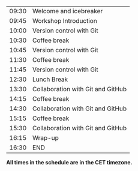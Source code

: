 <div class="row">
  <div class="col-md-6">
    <table class="table table-striped">
      <tr> <td>09:30</td>  <td>Welcome and icebreaker </td> </tr>
      <tr> <td>09:45</td>  <td>Workshop Introduction</td> </tr>
      <tr> <td>10:00</td>  <td>Version control with Git </td> </tr>
      <tr> <td>10:30</td>  <td>Coffee break</td> </tr>
      <tr> <td>10:45</td>  <td>Version control with Git </td> </tr>
      <tr> <td>11:30</td>  <td>Coffee break</td> </tr>
      <tr> <td>11:45</td>  <td>Version control with Git </td> </tr>
      <tr> <td>12:30</td>  <td>Lunch Break</td> </tr>
      <tr> <td>13:30</td>  <td>Collaboration with Git and GitHub</td> </tr>
      <tr> <td>14:15</td>  <td>Coffee break</td> </tr>
      <tr> <td>14:30</td>  <td>Collaboration with Git and GitHub</td> </tr>
      <tr> <td>15:15</td>  <td>Coffee break</td> </tr>
      <tr> <td>15:30</td>  <td>Collaboration with Git and GitHub</td> </tr>
      <tr> <td>16:15</td>  <td>Wrap-up</td> </tr>
      <tr> <td>16:30</td>  <td>END</td> </tr>
    </table>
  </div>
</div>

<p><b>All times in the schedule are in the CET timezone.</b></p>
